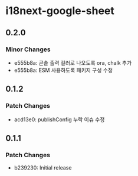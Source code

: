 # i18next-google-sheet

## 0.2.0

### Minor Changes

- e555b8a: 콘솔 출력 컬러로 나오도록 ora, chalk 추가
- e555b8a: ESM 사용하도록 패키지 구성 수정

## 0.1.2

### Patch Changes

- acd13e0: publishConfig 누락 이슈 수정

## 0.1.1

### Patch Changes

- b239230: Initial release
